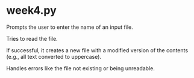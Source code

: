 # week4.py
Prompts the user to enter the name of an input file.

Tries to read the file.

If successful, it creates a new file with a modified version of the contents (e.g., all text converted to uppercase).

Handles errors like the file not existing or being unreadable.

